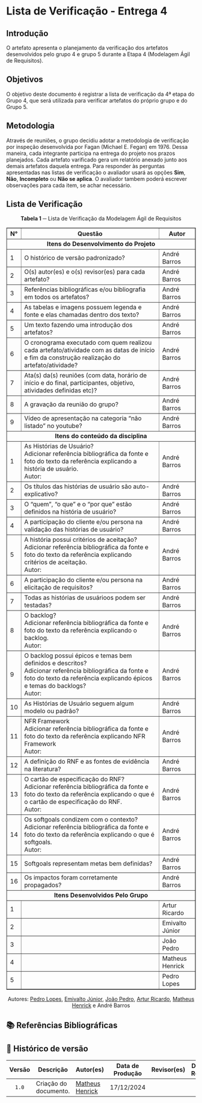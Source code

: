 # Lista de Verificação - Entrega 4

## Introdução

O artefato apresenta o planejamento da verificação dos artefatos desenvolvidos pelo grupo 4 e grupo 5 durante a Etapa 4 (Modelagem Ágil de Requisitos).

## Objetivos

O objetivo deste documento é registrar a lista de verificação da 4ª etapa do Grupo 4, que será utilizada para verificar artefatos do próprio grupo e do Grupo 5.

## Metodologia

Através de reuniões, o grupo decidiu adotar a metodologia de verificação por inspeção desenvolvida por Fagan (Michael E. Fegan) em 1976. Dessa maneira, cada integrante participa na entrega do projeto nos prazos planejados. Cada artefato varificado gera um relatório anexado junto aos demais artefatos daquela entrega. Para responder às perguntas apresentadas nas listas de verificação o avaliador usará as opções **Sim**, **Não**, **Incompleto** ou **Não se aplica**. O avaliador tambem poderá escrever observações para cada item, se achar necessário.

## Lista de Verificação

<center>

**Tabela 1** ─ Lista de Verificação da Modelagem Ágil de Requisitos

<table border="1">
  <thead>
    <tr>
      <th>N°</th>
      <th>Questão</th>
      <th>Autor</th>
    </tr>
  </thead>
  <tbody>
    <tr>
      <td colspan="3" style="text-align: center; font-weight: bold;">Itens do Desenvolvimento do Projeto</td>
    </tr>
    <tr>
      <td>1</td>
      <td>O histórico de versão padronizado?</td>
      <td>André Barros</td>
    </tr>
    <tr>
      <td>2</td>
      <td>O(s) autor(es) e o(s) revisor(es) para cada artefato?</td>
      <td>André Barros</td>
    </tr>
    <tr>
      <td>3</td>
      <td>Referências bibliográficas e/ou bibliografia em todos os artefatos?</td>
      <td>André Barros</td>
    </tr>
    <tr>
      <td>4</td>
      <td>As tabelas e imagens possuem legenda e fonte e elas chamadas dentro dos texto?</td>
      <td>André Barros</td>
    </tr>
    <tr>
      <td>5</td>
      <td>Um texto fazendo uma introdução dos artefatos?</td>
      <td>André Barros</td>
    </tr>
    <tr>
      <td>6</td>
      <td>O cronograma executado com quem realizou cada artefato/atividade com as datas de início e fim da construção realização do artefato/atividade?</td>
      <td>André Barros</td>
    </tr>
    <tr>
      <td>7</td>
      <td>Ata(s) da(s) reuniões (com data, horário de início e do final, participantes, objetivo, atividades definidas etc)?</td>
      <td>André Barros</td>
    </tr>
    <tr>
      <td>8</td>
      <td>A gravação da reunião do grupo?</td>
      <td>André Barros</td>
    </tr>
    <tr>
      <td>9</td>
      <td>Vídeo de apresentação na categoria “não listado” no youtube?</td>
      <td>André Barros</td>
    </tr>
  </tbody>
  <tbody>
    <tr>
      <td colspan="3" style="text-align: center; font-weight: bold;">Itens do conteúdo da disciplina</td>
    </tr>
    <tr>
      <td>1</td>
      <td>As Histórias de Usuário?<br>Adicionar referência bibliográfica da fonte e foto do texto da referência explicando a história de usuário.<br>Autor:</td>
      <td>André Barros</td>
    </tr>
    <tr>
      <td>2</td>
      <td>Os títulos das histórias de usuário são auto-explicativo?</td>
      <td>André Barros</td>
    </tr>
    <tr>
      <td>3</td>
      <td>O “quem”, “o que” e o “por que” estão definidos na história de usuário?</td>
      <td>André Barros</td>
    </tr>
    <tr>
      <td>4</td>
      <td>A participação do cliente e/ou persona na validação das histórias de usuário?</td>
      <td>André Barros</td>
    </tr>
    <tr>
      <td>5</td>
      <td>A história possui critérios de aceitação?<br>Adicionar referência bibliográfica da fonte e foto do texto da referência explicando critérios de aceitação.<br>Autor:</td>
      <td>André Barros</td>
    </tr>
    <tr>
      <td>6</td>
      <td>A participação do cliente e/ou persona na elicitação de requisitos?</td>
      <td>André Barros</td>
    </tr>
    <tr>
      <td>7</td>
      <td>Todas as histórias de usuárioos podem ser testadas?</td>
      <td>André Barros</td>
    </tr>
    <tr>
      <td>8</td>
      <td>O backlog?<br>Adicionar referência bibliográfica da fonte e foto do texto da referência explicando o backlog.<br>Autor:</td>
      <td>André Barros</td>
    </tr>
    <tr>
      <td>9</td>
      <td>O backlog possui épicos e temas bem definidos e descritos?<br>Adicionar referência bibliográfica da fonte e foto do texto da referência explicando épicos e temas do backlogs?<br>Autor:</td>
      <td>André Barros</td>
    </tr>
    <tr>
      <td>10</td>
      <td>As Histórias de Usuário seguem algum modelo ou padrão?</td>
      <td>André Barros</td>
    </tr>
    <tr>
      <td>11</td>
      <td>NFR Framework<br>Adicionar referência bibliográfica da fonte e foto do texto da referência explicando NFR Framework<br>Autor:</td>
      <td>André Barros</td>
    </tr>
    <tr>
      <td>12</td>
      <td>A definição do RNF e as fontes de evidência na literatura?</td>
      <td>André Barros</td>
    </tr>
    <tr>
      <td>13</td>
      <td>O cartão de especificação do RNF?<br>Adicionar referência bibliográfica da fonte e foto do texto da referência explicando o que é o cartão de especificação do RNF.<br>Autor:</td>
      <td>André Barros</td>
    </tr>
    <tr>
      <td>14</td>
      <td>Os softgoals condizem com o contexto?<br>Adicionar referência bibliográfica da fonte e foto do texto da referência explicando o que é softgoals.<br>Autor:</td>
      <td>André Barros</td>
    </tr>
    <tr>
      <td>15</td>
      <td>Softgoals representam metas bem definidas?</td>
      <td>André Barros</td>
    </tr>
    <tr>
      <td>16</td>
      <td>Os impactos foram corretamente propagados?</td>
      <td>André Barros</td>
    </tr>
  </tbody>
  <tbody>
    <tr>
      <td colspan="3" style="text-align: center; font-weight: bold;">Itens Desenvolvidos Pelo Grupo</td>
    </tr>
    <tr>
      <td>1</td>
      <td></td>
      <td>Artur Ricardo</td>
    </tr>
    <tr>
      <td>2</td>
      <td></td>
      <td>Emivalto Júnior</td>
    </tr>
    <tr>
      <td>3</td>
      <td></td>
      <td>João Pedro</td>
    </tr>
    <tr>
      <td>4</td>
      <td></td>
      <td>Matheus Henrick</td>
    </tr>
    <tr>
      <td>5</td>
      <td></td>
      <td>Pedro Lopes</td>
    </tr>
  </tbody>
</table>

Autores: [Pedro Lopes](https://github.com/pLopess), [Emivalto Júnior](https://github.com/EmivaltoJrr), [João Pedro](https://github.com/JoosPerro), [Artur Ricardo](https://github.com/algorithmorphic), [Matheus Henrick](https://github.com/MatheusHenrickSantos) e André Barros

</center>

## 📚 Referências Bibliográficas

## 📑 Histórico de versão

| Versão | Descrição | Autor(es) | Data de Produção | Revisor(es) | Data de Revisão | 
| :----: | --------- | --------- | :--------------: | ----------- | :-------------: |
| `1.0`  | Criação do documento. | [Matheus Henrick](https://github.com/MatheusHenrickSantos) | 17/12/2024 |  |  |
